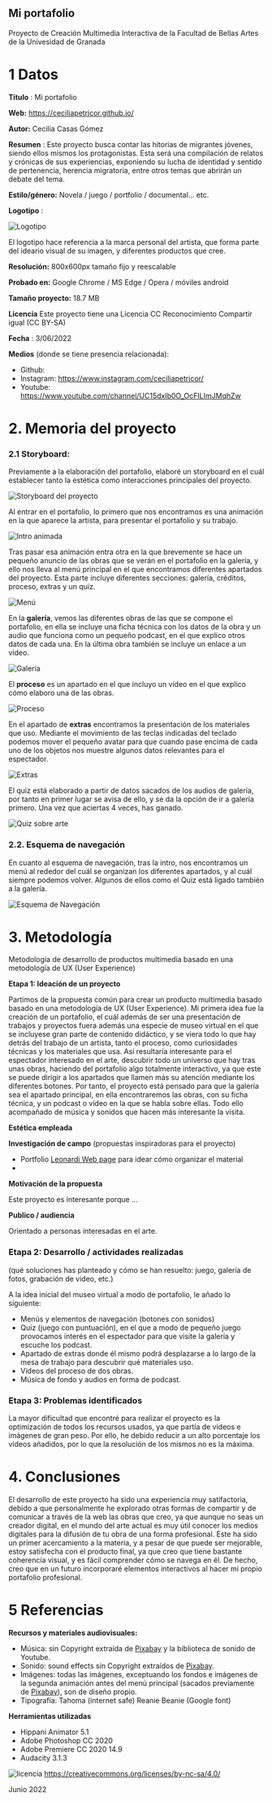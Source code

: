 ## Mi portafolio

Proyecto de Creación Multimedia Interactiva de la  Facultad de Bellas Artes de la Univesidad de Granada



# 1 Datos 



**Titulo** : Mi portafolio

**Web:**   https://ceciliapetricor.github.io/

**Autor:**  Cecilia Casas Gómez

**Resumen** : Este proyecto busca contar las hitorias de migrantes jóvenes, siendo ellos mismos los protagonistas. Esta será una compilación de relatos y crónicas de sus experiencias, exponiendo su lucha de identidad y sentido de pertenencia, herencia migratoria, entre otros temas que abrirán un debate del tema.

**Estilo/género:**  Novela / juego / portfolio / documental... etc.

**Logotipo** : 

![Logotipo](https://github.com/ceciliapetricor/ceciliapetricor.github.io/blob/master/documentaci%C3%B3n/logo.png)

El logotipo hace referencia a la marca personal del artista, que forma parte del ideario visual de su imagen, y diferentes productos que cree.



**Resolución:** 800x600px tamaño fijo y reescalable

**Probado en:**   Google Chrome / MS Edge / Opera / móviles android 

**Tamaño proyecto:** 18.7 MB 

**Licencia** Este proyecto tiene una Licencia CC Reconocimiento Compartir igual (CC BY-SA)

**Fecha** : 3/06/2022

**Medios** (donde se tiene presencia relacionada):

- Github:
- Instagram: https://www.instagram.com/ceciliapetricor/
- Youtube: https://www.youtube.com/channel/UC15dxIb0O_OcFILImJMqhZw


# 2. Memoria del proyecto 

### 2.1 Storyboard: 

Previamente a la elaboración del portafolio, elaboré un storyboard en el cuál establecer tanto la estética como interacciones principales del proyecto. 

![Storyboard del proyecto](https://github.com/ceciliapetricor/ceciliapetricor.github.io/blob/master/documentaci%C3%B3n/storyboard.jpg)

Al entrar en el portafolio, lo primero que nos encontramos es una animación en la que aparece la artista, para presentar el portafolio y su trabajo.

![Intro animada](https://github.com/ceciliapetricor/ceciliapetricor.github.io/blob/master/documentaci%C3%B3n/capanimaci%C3%B3n1.png)

Tras pasar esa animación entra otra en la que brevemente se hace un pequeño anuncio de las obras que se verán en el portafolio en la galería, y ello nos lleva al menú principal en el que encontramos diferentes apartados del proyecto. Esta parte incluye diferentes secciones: galería, créditos, proceso, extras y  un quiz.

![Menú](https://github.com/ceciliapetricor/ceciliapetricor.github.io/blob/master/documentaci%C3%B3n/capanimaci%C3%B3n2.png)

En la **galería**, vemos las diferentes obras de las que se compone el portafolio, en ella se incluye una ficha técnica con los datos de la obra y un audio que funciona como un pequeño podcast, en el que explico otros datos de cada una. En la última obra también se incluye un enlace a un video.

![Galería](https://github.com/ceciliapetricor/ceciliapetricor.github.io/blob/master/documentaci%C3%B3n/capgaler%C3%ADa.png)

El **proceso** es un apartado en el que incluyo un vídeo en el que explico cómo elaboro una de las obras.

![Proceso](https://github.com/ceciliapetricor/ceciliapetricor.github.io/blob/master/documentaci%C3%B3n/capproceso.png)

En el apartado de **extras** encontramos la presentación de los materiales que uso. Mediante el movimiento de las teclas indicadas del teclado podemos mover el pequeño avatar para que cuando pase encima de cada uno de los objetos nos muestre algunos datos relevantes para el espectador.

![Extras](https://github.com/ceciliapetricor/ceciliapetricor.github.io/blob/master/documentaci%C3%B3n/capmateriales.png)

El quiz está elaborado a partir de datos sacados de los audios de galería, por tanto en primer lugar se avisa de ello, y se da la opción de ir a galería primero. Una vez que aciertas 4 veces, has ganado.

![Quiz sobre arte](https://github.com/ceciliapetricor/ceciliapetricor.github.io/blob/master/documentaci%C3%B3n/capquiz.png)


### 2.2. Esquema de navegación 

En cuanto al esquema de navegación, tras la intro, nos encontramos un menú al rededor del cuál se organizan los diferentes apartados, y al cuál siempre podemos volver. Algunos de ellos como el Quiz está ligado también a la galería.

![Esquema de Navegación](https://github.com/ceciliapetricor/ceciliapetricor.github.io/blob/master/documentaci%C3%B3n/esquemanavegaci%C3%B3n.jpg)


# 3. Metodología

Metodología de desarrollo de productos multimedia basado en una metodología de UX (User Experience)

**Etapa 1: Ideación de un proyecto**

Partimos de la propuesta común para crear un producto multimedia basado basado en una metodología de UX (User Experience). Mi primera idea fue la creación de un portafolio, el cuál además de ser una presentación de trabajos y proyectos fuera además una especie de museo virtual en el que se incluyese gran parte de contenido didáctico, y se viera todo lo que hay detrás del trabajo de un artista, tanto el proceso, como curiosidades técnicas y los materiales que usa.
Así resultaría interesante para el espectador interesado en el arte, descubrir todo un universo que hay tras unas obras, haciendo del portafolio algo totalmente interactivo, ya que este se puede dirigir a los apartados que llamen más su atención mediante los diferentes botones.
Por tanto, el proyecto está pensado para que la galería sea el apartado principal, en ella encontraremos las obras, con su ficha técnica, y un podcast o vídeo en la que se habla sobre ellas. Todo ello acompañado de música y sonidos que hacen más interesante la visita.

**Estética empleada**

**Investigación de campo** (propuestas inspiradoras para el proyecto)

- Portfolio [Leonardi Web page](http://www.rleonardi.com/interactive-resume/) para idear cómo organizar el material
- 



**Motivación de la propuesta** 

Este  proyecto es interesante porque ... 



**Publico / audiencia**

Orientado a personas interesadas en el arte. 



### Etapa 2: Desarrollo / actividades realizadas

(qué soluciones has planteado y cómo se han resuelto: juego, galería de fotos, grabación de video, etc.)

A la idea inicial del museo virtual a modo de portafolio, le añado lo siguiente:

- Menús y elementos de navegación (botones con sonidos)
- Quiz (juego con puntuación), en el que a modo de pequeño juego provocamos interés en el espectador para que visite la galería y escuche los podcast.
- Apartado de extras donde él mismo podrá desplazarse a lo largo de la mesa de trabajo para descubrir qué materiales uso. 
- Vídeos del proceso de dos obras.
- Música de fondo y audios en forma de podcast.


### Etapa 3: Problemas identificados

La mayor dificultad que encontré para realizar el proyecto es la optimización de todos los recursos usados, ya que partía de vídeos e imágenes de gran peso. Por ello, he debido reducir a un alto porcentaje los vídeos añadidos, por lo que la resolución de los mismos no es la máxima.



# 4. Conclusiones 

El desarrollo de este proyecto ha sido una experiencia muy satifactoria, debido a que personalmente he explorado otras formas de compartir y de comunicar a través de la web las obras que creo, ya que aunque no seas un creador digital, en el mundo del arte actual es muy útil conocer los medios digitales para la difusión de tu obra de una forma profesional. Este ha sido un primer acercamiento a la materia, y a pesar de que puede ser mejorable, estoy satisfecha con el producto final, ya que creo que tiene bastante coherencia visual, y es fácil comprender cómo se navega en él.
De hecho, creo que en un futuro incorporaré elementos interactivos al hacer mi propio portafolio profesional.



# 5 Referencias 

**Recursos y materiales audiovisuales:**

* Música:  sin Copyright extraída de [Pixabay](https://pixabay.com/es/) y la biblioteca de sonido de Youtube.
* Sonido: sound effects sin Copyright extraídos de [Pixabay](https://pixabay.com/es/).
* Imágenes: todas las imágenes, exceptuando los fondos  e imágenes de la segunda animación antes del menú principal (sacados previamente de [Pixabay](https://pixabay.com/es/)), son de diseño propio.
* Tipografía: Tahoma (internet safe)
Reanie Beanie (Google font)


**Herramientas utilizadas**

* Hippani Animator 5.1
* Adobe Photoshop CC 2020
* Adobe Premiere CC 2020 14.9
* Audacity 3.1.3



![licencia](https://github.com/ceciliapetricor/ceciliapetricor.github.io/blob/master/documentaci%C3%B3n/Creative%20Commons.png)
https://creativecommons.org/licenses/by-nc-sa/4.0/

Junio 2022
